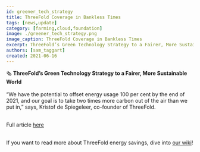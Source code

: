 ```yaml
---
id: greener_tech_strategy
title: ThreeFold Coverage in Bankless Times
tags: [news,update]
category: [farming,cloud,foundation]
image: ./greener_tech_strategy.png
image_caption: ThreeFold Coverage in Bankless Times
excerpt: ThreeFold’s Green Technology Strategy to a Fairer, More Sustainable World - via Bankless Times
authors: [sam_taggart]
created: 2021-06-16
---
```


🗞 **ThreeFold’s Green Technology Strategy to a Fairer, More Sustainable World**
<br/>
<br/>
“We have the potential to offset energy usage 100 per cent by the end of 2021, and our goal is to take two times more carbon out of the air than we put in,” says, Kristof de Spiegeleer, co-founder of ThreeFold.
<br/>
<br/>

Full article [here](https://www.banklesstimes.com/2021/06/14/threefolds-green-technology-strategy-to-a-fairer-more-sustainable-world/)
<br/>
<br/>

If you want to read more about ThreeFold energy savings, dive into [our wiki](https://library.threefold.me/info/tfgrid/#/threefold__energy_savings)!
